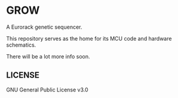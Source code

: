 # GROW

A Eurorack genetic sequencer.


This repository serves as the home for its MCU code and hardware schematics.

There will be a lot more info soon.

## LICENSE

GNU General Public License v3.0


